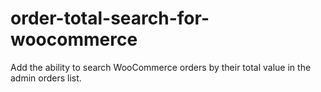 # order-total-search-for-woocommerce
Add the ability to search WooCommerce orders by their total value in the admin orders list.
